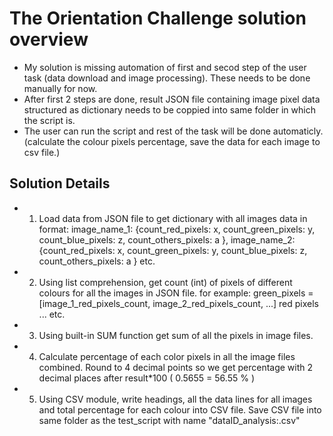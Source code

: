 # The Orientation Challenge solution overview
- My solution is missing automation of first and secod step of the user task (data download and image processing). These needs to be done manually for now.
- After first 2 steps are done, result JSON file containing image pixel data structured as dictionary needs to be coppied into same folder in which the script is.
- The user can run the script and rest of the task will be done automaticly. (calculate the colour pixels percentage, save the data for each image to csv file.)

## Solution Details
- 1. Load data from JSON file to get dictionary with all images data in format:
 image_name_1: {count_red_pixels: x,
                count_green_pixels: y,
                count_blue_pixels: z,
                count_others_pixels: a
            },
 image_name_2: {count_red_pixels: x,
                count_green_pixels: y,
                count_blue_pixels: z,
                count_others_pixels: a
            }
etc.
- 2. Using list comprehension, get count (int) of pixels of different colours for all the images in JSON file.
for example:
green_pixels = [image_1_red_pixels_count, image_2_red_pixels_count, ...]
red pixels ...
etc.
- 3. Using built-in SUM function get sum of all the pixels in image files.
- 4. Calculate percentage of each color pixels in all the image files combined. Round to 4 decimal points so we get percentage with 2 decimal places after result*100 ( 0.5655 = 56.55 % )
- 5. Using CSV module, write headings, all the data lines for all images and total percentage for each colour into CSV file. Save CSV file into same folder as the test_script with name "dataID_analysis:.csv"